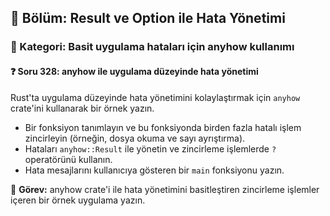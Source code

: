 ## 📘 Bölüm: Result ve Option ile Hata Yönetimi  
### 🔹 Kategori: Basit uygulama hataları için anyhow kullanımı  
#### ❓ Soru 328: anyhow ile uygulama düzeyinde hata yönetimi

Rust'ta uygulama düzeyinde hata yönetimini kolaylaştırmak için `anyhow` crate'ini kullanarak bir örnek yazın.

- Bir fonksiyon tanımlayın ve bu fonksiyonda birden fazla hatalı işlem zincirleyin (örneğin, dosya okuma ve sayı ayrıştırma).
- Hataları `anyhow::Result` ile yönetin ve zincirleme işlemlerde `?` operatörünü kullanın.
- Hata mesajlarını kullanıcıya gösteren bir `main` fonksiyonu yazın.

🔧 **Görev:** anyhow crate'i ile hata yönetimini basitleştiren zincirleme işlemler içeren bir örnek uygulama yazın.
